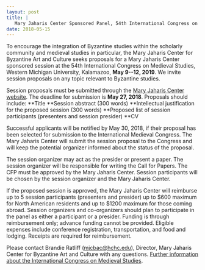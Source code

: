 ```yaml
---
layout: post
title: |
   Mary Jaharis Center Sponsored Panel, 54th International Congress on Medieval Studies 
date: 2018-05-15
---
```


<div>



To encourage the integration of Byzantine studies within the
scholarly community and medieval studies in particular, the Mary Jaharis
Center for Byzantine Art and Culture seeks proposals for a Mary Jaharis
Center sponsored session at the 54th International Congress on Medieval
Studies, Western Michigan University, Kalamazoo, **May 9--12, 2019**. We
invite session proposals on any topic relevant to Byzantine
studies.

Session proposals must be submitted through the
[Mary Jaharis Center
website](https://maryjahariscenter.org/sponsored-sessions/54th-international-congress-on-medieval-studies).
The deadline for submission is **May 27, 2018**. Proposals should
include:
**Title
**Session abstract (300
words)
**Intellectual justification for the proposed session (300
words)
**Proposed list of session participants (presenters and
session presider)
**CV

Successful applicants will be
notified by May 30, 2018, if their proposal has been selected for
submission to the International Medieval Congress. The Mary Jaharis
Center will submit the session proposal to the Congress and will keep
the potential organizer informed about the status of the
proposal.

The session organizer may act as the presider or
present a paper. The session organizer will be responsible for writing
the Call for Papers. The CFP must be approved by the Mary Jaharis
Center. Session participants will be chosen by the session organizer and
the Mary Jaharis Center.

If the proposed session is approved,
the Mary Jaharis Center will reimburse up to 5 session participants
(presenters and presider) up to $600 maximum for North American
residents and up to $1200 maximum for those coming abroad. Session
organizers and co-organizers should plan to participate in the panel as
either a participant or a presider. Funding is through reimbursement
only; advance funding cannot be provided. Eligible expenses include
conference registration, transportation, and food and lodging. Receipts
are required for reimbursement.

Please contact Brandie
Ratliff ([mjcbac@hchc.edu](mailto:mjcbac@hchc.edu)),
Director, Mary Jaharis Center for Byzantine Art and Culture with any
questions. [Further information about the International Congress on
Medieval Studies](https://wmich.edu/medievalcongress).



</div>
